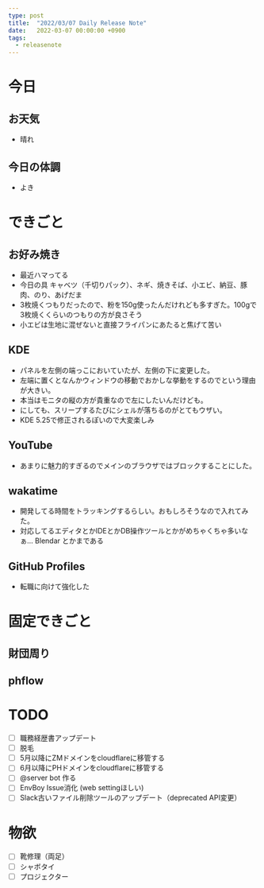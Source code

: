 ```yaml
---
type: post
title:  "2022/03/07 Daily Release Note"
date:   2022-03-07 00:00:00 +0900
tags:
  - releasenote
---
```

# 今日

## お天気

* 晴れ

## 今日の体調

* よき

# できごと

## お好み焼き

* 最近ハマってる
* 今日の具 キャベツ（千切りパック）、ネギ、焼きそば、小エビ、納豆、豚肉、のり、あげだま
* 3枚焼くつもりだったので、粉を150g使ったんだけれども多すぎた。100gで3枚焼くくらいのつもりの方が良さそう
* 小エビは生地に混ぜないと直接フライパンにあたると焦げて苦い

## KDE

* パネルを左側の端っこにおいていたが、左側の下に変更した。
* 左端に置くとなんかウィンドウの移動でおかしな挙動をするのでという理由が大きい。
* 本当はモニタの縦の方が貴重なので左にしたいんだけども。
* にしても、スリープするたびにシェルが落ちるのがとてもウザい。
* KDE 5.25で修正されるぽいので大変楽しみ

## YouTube

* あまりに魅力的すぎるのでメインのブラウザではブロックすることにした。

## wakatime

* 開発してる時間をトラッキングするらしい。おもしろそうなので入れてみた。
* 対応してるエディタとかIDEとかDB操作ツールとかがめちゃくちゃ多いなぁ… Blendar とかまである

## GitHub Profiles

* 転職に向けて強化した

# 固定できごと

## 財団周り

## phflow

# TODO 

- [ ] 職務経歴書アップデート
- [ ] 脱毛
- [ ] 5月以降にZMドメインをcloudflareに移管する
- [ ] 6月以降にPHドメインをcloudflareに移管する
- [ ] @server bot 作る
- [ ] EnvBoy Issue消化 (web settingほしい)
- [ ] Slack古いファイル削除ツールのアップデート（deprecated API変更）

# 物欲

- [ ] 靴修理（両足）
- [ ] シャボタイ
- [ ] プロジェクター
